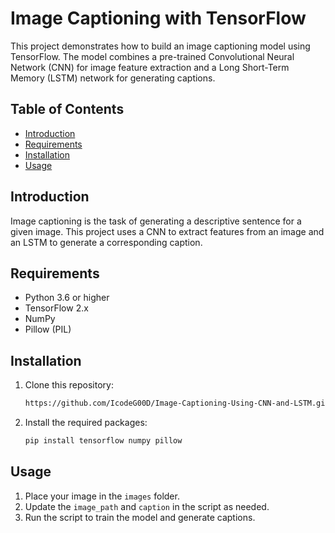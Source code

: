 # Image Captioning with TensorFlow

This project demonstrates how to build an image captioning model using TensorFlow. The model combines a pre-trained Convolutional Neural Network (CNN) for image feature extraction and a Long Short-Term Memory (LSTM) network for generating captions.

## Table of Contents

- [Introduction](#introduction)
- [Requirements](#requirements)
- [Installation](#installation)
- [Usage](#usage)

## Introduction

Image captioning is the task of generating a descriptive sentence for a given image. This project uses a CNN to extract features from an image and an LSTM to generate a corresponding caption.

## Requirements

- Python 3.6 or higher
- TensorFlow 2.x
- NumPy
- Pillow (PIL)

## Installation

1. Clone this repository:
    ```bash
    https://github.com/IcodeG00D/Image-Captioning-Using-CNN-and-LSTM.git
    ```

2. Install the required packages:
    ```bash
    pip install tensorflow numpy pillow
    ```

## Usage

1. Place your image in the `images` folder.
2. Update the `image_path` and `caption` in the script as needed.
3. Run the script to train the model and generate captions.
